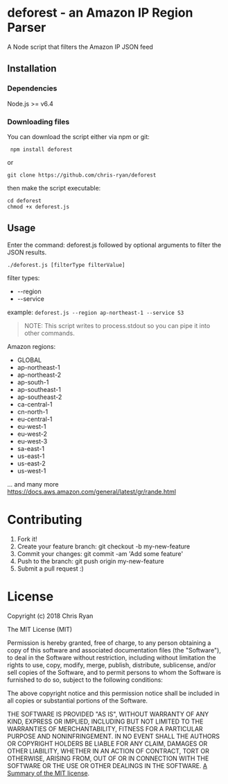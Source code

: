 # deforest - an Amazon IP Region Parser

A Node script that filters the Amazon IP JSON feed

## Installation

### Dependencies
Node.js >= v6.4

### Downloading files

You can download the script either via npm or git:

``` npm install deforest```

or

``` git clone https://github.com/chris-ryan/deforest ```

then make the script executable:
```
cd deforest
chmod +x deforest.js
```

## Usage

Enter the command: deforest.js followed by optional arguments to filter the JSON results.

``` ./deforest.js [filterType filterValue] ```

filter types:

* --region
* --service

example:
``` deforest.js --region ap-northeast-1 --service S3 ```

> NOTE: This script writes to process.stdout so you can pipe it into other commands.

Amazon regions:

* GLOBAL
* ap-northeast-1
* ap-northeast-2
* ap-south-1
* ap-southeast-1
* ap-southeast-2
* ca-central-1
* cn-north-1
* eu-central-1
* eu-west-1
* eu-west-2
* eu-west-3
* sa-east-1
* us-east-1
* us-east-2
* us-west-1

... and many more
https://docs.aws.amazon.com/general/latest/gr/rande.html

# Contributing

1. Fork it!
2. Create your feature branch: git checkout -b my-new-feature
3. Commit your changes: git commit -am 'Add some feature'
4. Push to the branch: git push origin my-new-feature
5. Submit a pull request :)

# License
Copyright (c) 2018 Chris Ryan

The MIT License (MIT)

Permission is hereby granted, free of charge, to any person obtaining a copy of this software and associated documentation files (the "Software"), to deal in the Software without restriction, including without limitation the rights to use, copy, modify, merge, publish, distribute, sublicense, and/or sell copies of the Software, and to permit persons to whom the Software is furnished to do so, subject to the following conditions:

The above copyright notice and this permission notice shall be included in all copies or substantial portions of the Software.

THE SOFTWARE IS PROVIDED "AS IS", WITHOUT WARRANTY OF ANY KIND, EXPRESS OR IMPLIED, INCLUDING BUT NOT LIMITED TO THE WARRANTIES OF MERCHANTABILITY, FITNESS FOR A PARTICULAR PURPOSE AND NONINFRINGEMENT. IN NO EVENT SHALL THE AUTHORS OR COPYRIGHT HOLDERS BE LIABLE FOR ANY CLAIM, DAMAGES OR OTHER LIABILITY, WHETHER IN AN ACTION OF CONTRACT, TORT OR OTHERWISE, ARISING FROM, OUT OF OR IN CONNECTION WITH THE SOFTWARE OR THE USE OR OTHER DEALINGS IN THE SOFTWARE.
[A Summary of the MIT license](https://tldrlegal.com/license/mit-license).
